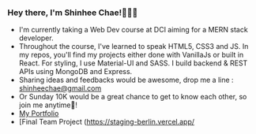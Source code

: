 ### Hey there, I'm Shinhee Chae!🙋🏻‍♀️

- I'm currently taking a Web Dev course at DCI aiming for a MERN stack developer.
- Throughout the course, I've learned to speak HTML5, CSS3 and JS. In my repos, you'll find my projects either done with VanillaJs or built in React. For styling, I use Material-UI and SASS. I build backend & REST APIs using MongoDB and Express.
- Sharing ideas and feedbacks would be awesome, drop me a line : shinheechae@gmail.com
- Or Sunday 10K would be a great chance to get to know each other, so join me anytime🏃‍!  
- [My Portfolio](https://shinheechae-portfolio-shinheechae.vercel.app/)
- [Final Team Project (https://staging-berlin.vercel.app/

